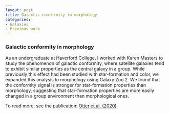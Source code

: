 ```yaml
---
layout: post
title: Galactic conformity in morphology
categories:
- Galaxies
- Previous work
---
```


### Galactic conformity in morphology
As an undergraduate at Haverford College, I worked with Karen Masters to study the phenomenon of galactic conformity, where satellite galaxies tend to exhibit similar properties as the central galaxy in a group. While previously this effect had been studied with star-formation and color, we expanded this analysis to morphology using Galaxy Zoo 2. We found that the conformity signal is stronger for star-formation properties than morphology, suggesting that star-formation properties are more easily changed in a group environment than morphological ones.

To read more, see the publication: [Otter et al. (2020)](https://ui.adsabs.harvard.edu/abs/2020MNRAS.492.2722O/abstract "Otter et al. (2020)")
